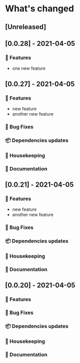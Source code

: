 # What's changed

## [Unreleased]

## [0.0.28] - 2021-04-05

### :telescope: Features

* one new feature

## [0.0.27] - 2021-04-05

### :telescope: Features

* new feature
* another new feature

### :ant: Bug Fixes

### :package: Dependencies updates

### :broom: Housekeeping

### :memo: Documentation


## [0.0.21] - 2021-04-05

### :telescope: Features

* new feature
* another new feature

### :ant: Bug Fixes

### :package: Dependencies updates

### :broom: Housekeeping

### :memo: Documentation

## [0.0.20] - 2021-04-05 

### :telescope: Features

### :ant: Bug Fixes

### :package: Dependencies updates

### :broom: Housekeeping

### :memo: Documentation
